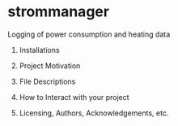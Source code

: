 # strommanager
Logging of power consumption and heating data

1. Installations

2. Project Motivation

3. File Descriptions

4. How to Interact with your project

5. Licensing, Authors, Acknowledgements, etc.
